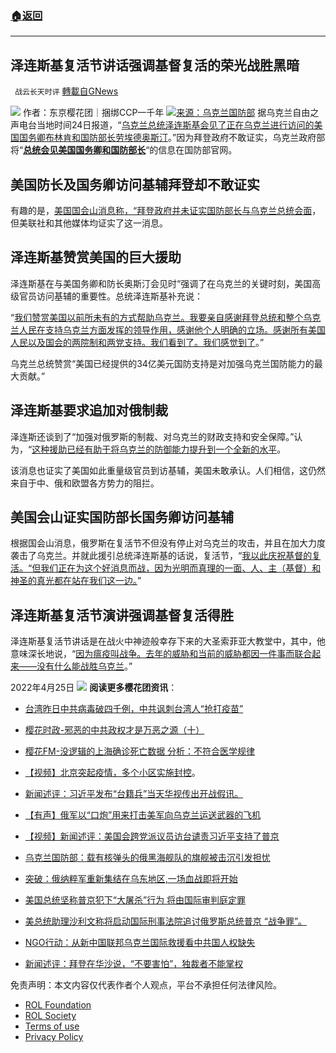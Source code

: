 ###  [:house:返回](README.md)
---


## 泽连斯基复活节讲话强调基督复活的荣光战胜黑暗
` 战云长天时评` [轉載自GNews](https://gnews.org/zh-hans/2411535/)

![](https://assets.gnews.org/wp-content/uploads/2022/04/自由.png) 
作者：东京樱花团｜捆绑CCP一千年
 ![](https://assets.gnews.org/wp-content/uploads/2022/04/89f4470f0ad9d047c2cdf8be0b29dc0767a68cdb.jpg)[来源：乌克兰国防部](https://www.mil.gov.ua/news/2022/04/25/prezident-ukraini-proviv-zustrich-z-derzhavnim-sekretarem-ta-ministrom-oboroni-ssha/) 
据乌克兰自由之声电台当地时间24日报道，“[乌克兰总统泽连斯基会见了正在乌克兰进行访问的美国国务卿布林肯和国防部长劳埃德奥斯汀](https://www.radiosvoboda.org/a/news-zelenskyy-pro-zustrich-z-blinkenom-i-ostinom/31819560.html)。”因为拜登政府不敢证实，乌克兰政府部将“[**总统会见美国国务卿和国防部长**](https://www.mil.gov.ua/news/2022/04/25/prezident-ukraini-proviv-zustrich-z-derzhavnim-sekretarem-ta-ministrom-oboroni-ssha/)“的信息在国防部官网。
 
## **美国防长及国务卿访问基辅拜登却不敢证实** 
 
有趣的是，[美国国会山消息称，“拜登政府并未证实国防部长与乌克兰总统会面](https://thehill.com/policy/international/3461785-zelensky-meets-with-blinken-austin-in-kyiv-reports/)，但美联社和其他媒体均证实了这一消息。
 
## **泽连斯基赞赏美国的巨大援助** 
 
泽连斯基在与美国务卿和防长奥斯汀会见时“强调了在乌克兰的关键时刻，美国高级官员访问基辅的重要性。总统泽连斯基补充说：
 
“[我们赞赏美国以前所未有的方式帮助乌克兰。我要亲自感谢拜登总统和整个乌克兰人民在支持乌克兰方面发挥的领导作用，感谢他个人明确的立场。感谢所有美国人民以及国会的两院制和两党支持。我们看到了。我们感觉到了](https://www.radiosvoboda.org/a/news-zelenskyy-pro-zustrich-z-blinkenom-i-ostinom/31819560.html)。”
 
乌克兰总统赞赏“美国已经提供的34亿美元国防支持是对加强乌克兰国防能力的最大贡献。”
 
## **泽连斯基要求追加对俄制裁** 
 
泽连斯还谈到了“加强对俄罗斯的制裁、对乌克兰的财政支持和安全保障。”认为，“[这种援助已经有助于将乌克兰的防御能力提升到一个全新的水平](https://www.radiosvoboda.org/a/news-zelenskyy-pro-zustrich-z-blinkenom-i-ostinom/31819560.html)。
 
该消息也证实了美国如此重量级官员到访基辅，美国未敢承认。人们相信，这仍然来自于中、俄和欧盟各方势力的阻拦。
 
## **美国会山证实国防部长国务卿访问基辅** 
 
根据国会山消息，俄罗斯在复活节不但没有停止对乌克兰的攻击，并且在加大力度袭击了乌克兰。并就此援引总统泽连斯基的话说，复活节，“[我以此庆祝基督的复活。“但我们正在为这个好消息而战，因为光明而真理的一面、人、主（基督）和神圣的真光都在站在我们这一边。](https://thehill.com/policy/international/3461785-zelensky-meets-with-blinken-austin-in-kyiv-reports/)”
 
## **泽连斯基复活节演讲强调基督复活得胜** 
 
泽连斯基复活节讲话是在战火中神迹般幸存下来的大圣索菲亚大教堂中，其中，他意味深长地说，“[因为瘟疫叫战争。去年的威胁和当前的威胁都因一件事而联合起来——没有什么能战胜乌克兰](https://www.mil.gov.ua/news/2022/04/24/privitannya-prezidenta-ukraini-volodimira-zelenskogo-z-velikodnem/)。”
 
2022年4月25日
 ![](https://assets.gnews.org/wp-content/uploads/2022/04/20220422114846.png) 
**阅读更多樱花团资讯**：
 
- [台湾昨日中共病毒破四千例，中共讽刺台湾人“抢打疫苗”](https://gnews.org/zh-hans/2402123/)
- [樱花时政-邪恶的中共政权才是万恶之源（十）](https://gnews.org/zh-hans/2409633/)

- [樱花FM-没逻辑的上海确诊死亡数据 分析：不符合医学规律](https://gnews.org/zh-hans/2408895/)
- [【视频】北京突起疫情，多个小区实施封控](https://gnews.org/zh-hans/2401980/)。
- [新闻述评：习近平发布“台籍兵”当天华视传出开战假讯。](https://gnews.org/zh-hans/2384195/)
- [【有声】俄军以“口炮”用来打击美军向乌克兰运送武器的飞机](https://gnews.org/zh-hans/2371728/)

- [【视频】新闻述评：美国会跨党派议员访台谴责习近平支持了普京](https://gnews.org/zh-hans/2356260/)
- [乌克兰国防部：载有核弹头的俄黑海舰队的旗舰被击沉引发担忧](https://gnews.org/zh-hans/2351656/)
- [突破：俄纳粹军重新集结在乌东地区,一场血战即将开始](https://gnews.org/zh-hans/2342994/)
- [美国总统坚称普京犯下“大屠杀”行为 将由国际审判庭定罪](https://gnews.org/zh-hans/2338330/)
- [美总统助理沙利文称将启动国际刑事法院追讨俄罗斯总统普京 “战争罪”。](https://gnews.org/zh-hans/2290690/)

- [NGO行动：从新中国联邦乌克兰国际救援看中共国人权缺失](https://gnews.org/zh-hans/2283816/)
- [新闻述评：拜登在华沙说，“不要害怕”，独裁者不能](https://gnews.org/zh-hans/2247198/)[掌权](https://gnews.org/zh-hans/2247198/)

免责声明：本文内容仅代表作者个人观点，平台不承担任何法律风险。
  
- [ROL Foundation](https://rolfoundation.org/)
- [ROL Society](https://rolsociety.org/)
- [Terms of use](https://gnews.org/terms-of-use-3/)
- [Privacy Policy](https://gnews.org/privacy-policy/)
